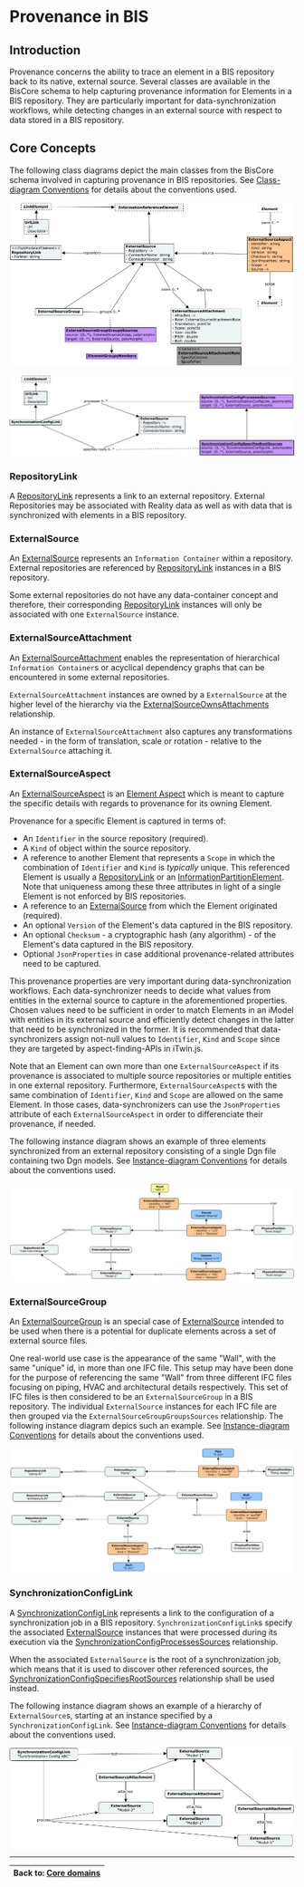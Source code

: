 # Provenance in BIS

## Introduction

Provenance concerns the ability to trace an element in a BIS repository back to its native, external source. Several classes are available in the BisCore schema to help capturing provenance information for Elements in a BIS repository. They are particularly important for data-synchronization workflows, while detecting changes in an external source with respect to data stored in a BIS repository.

## Core Concepts

The following class diagrams depict the main classes from the BisCore schema involved in capturing provenance in BIS repositories. See [Class-diagram Conventions](../guide/references/class-diagram-conventions.md) for details about the conventions used.

![Core Classes](../guide/media/external-sources-classes.png)

![SynchronizationConfigLink](../guide/media/external-sources-classes-synclink.png)

### RepositoryLink

A [RepositoryLink](./BisCore.ecschema.md#repositorylink) represents a link to an external repository. External Repositories may be associated with Reality data as well as with data that is synchronized with elements in a BIS repository.

### ExternalSource

An [ExternalSource](./BisCore.ecschema.md#externalsource) represents an `Information Container` within a repository. External repositories are referenced by [RepositoryLink](#repositorylink) instances in a BIS repository.

Some external repositories do not have any data-container concept and therefore, their corresponding [RepositoryLink](#repositorylink) instances will only be associated with one  `ExternalSource` instance.

### ExternalSourceAttachment

An [ExternalSourceAttachment](./BisCore.ecschema.md#externalsourceattachment) enables the representation of hierarchical `Information Container`s or acyclical dependency graphs that can be encountered in some external repositories.

`ExternalSourceAttachment` instances are owned by a `ExternalSource` at the higher level of the hierarchy via the [ExternalSourceOwnsAttachments](./BisCore.ecschema.md#externalsourceownsattachments) relationship.

An instance of `ExternalSourceAttachment` also captures any transformations needed - in the form of translation, scale or rotation - relative to the  `ExternalSource` attaching it.

### ExternalSourceAspect

An [ExternalSourceAspect](./BisCore.ecschema.md#externalsourceaspect) is an [Element Aspect](../guide/fundamentals/elementaspect-fundamentals.md) which is meant to capture the specific details with regards to provenance for its owning Element.

Provenance for a specific Element is captured in terms of:

- An `Identifier` in the source repository (required).
- A `Kind` of object within the source repository.
- A reference to another Element that represents a `Scope` in which the combination of `Identifier` and `Kind` is *typically* unique. This referenced Element is usually a [RepositoryLink](#repositorylink) or an [InformationPartitionElement](./BisCore.ecschema.md#informationpartitionelement). Note that uniqueness among these three attributes in light of a single Element is not enforced by BIS repositories.
- A reference to an [ExternalSource](#externalsource) from which the Element originated (required).
- An optional `Version` of the Element's data captured in the BIS repository.
- An optional `Checksum` - a cryptographic hash (any algorithm) - of the Element's data captured in the BIS repository.
- Optional `JsonProperties` in case additional provenance-related attributes need to be captured.

This provenance properties are very important during data-synchronization workflows. Each data-synchronizer needs to decide what values from entities in the external source to capture in the aforementioned properties. Chosen values need to be sufficient in order to match Elements in an iModel with entities in its external source and efficiently detect changes in the latter that need to be synchronized in the former. It is recommended that data-synchronizers assign not-null values to `Identifier`, `Kind` and `Scope` since they are targeted by aspect-finding-APIs in iTwin.js.

Note that an Element can own more than one `ExternalSourceAspect` if its provenance is associated to multiple source repositories or multiple entities in one external repository. Furthermore, `ExternalSourceAspect`s with the same combination of `Identifier`, `Kind` and `Scope` are allowed on the same Element. In those cases, data-synchronizers can use the `JsonProperties` attribute of each `ExternalSourceAspect` in order to differenciate their provenance, if needed.

The following instance diagram shows an example of three elements synchronized from an external repository consisting of a single Dgn file containing two Dgn models. See [Instance-diagram Conventions](../guide/references/instance-diagram-conventions.md) for details about the conventions used.

![ExternalSource example](../guide/media/external-source-example.png)

### ExternalSourceGroup

An [ExternalSourceGroup](./BisCore.ecschema.md#externalsourcegroup) is an special case of [ExternalSource](#externalsource) intended to be used when there is a potential for duplicate elements across a set of external source files.

One real-world use case is the appearance of the same "Wall", with the same "unique" id, in more than one IFC file. This setup may have been done for the purpose of referencing the same "Wall" from three different IFC files focusing on piping, HVAC and architectural details respectively. This set of IFC files is then considered to be an `ExternalSourceGroup` in a BIS repository. The individual `ExternalSource` instances for each IFC file are then grouped via the `ExternalSourceGroupGroupsSources` relationship. The following instance diagram depics such an example. See [Instance-diagram Conventions](../guide/references/instance-diagram-conventions.md) for details about the conventions used.

![ExternalSourceGroup example](../guide/media/external-source-group.png)

### SynchronizationConfigLink

A [SynchronizationConfigLink](./BisCore.ecschema.md#synchronizationconfiglink) represents a link to the configuration of a synchronization job in a BIS repository. `SynchronizationConfigLink`s specify the associated [ExternalSource](#externalsource) instances that were processed during its execution via the [SynchronizationConfigProcessesSources](./BisCore.ecschema.md#synchronizationconfigprocessessources) relationship.

When the associated `ExternalSource` is the root of a synchronization job, which means that it is used to discover other referenced sources, the [SynchronizationConfigSpecifiesRootSources](./BisCore.ecschema.md#synchronizationconfigspecifiesrootsources) relationship shall be used instead.

The following instance diagram shows an example of a hierarchy of `ExternalSource`s, starting at an instance specified by a `SynchronizationConfigLink`. See [Instance-diagram Conventions](../guide/references/instance-diagram-conventions.md) for details about the conventions used.

![ExternalSources tree](../guide/media/external-sources-synclink.png)

---
| Back to: [Core domains](./core-domains.md)
|:---
